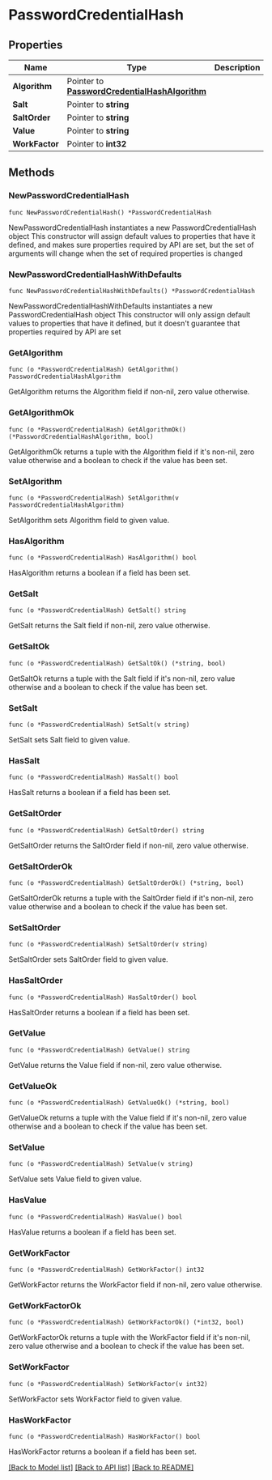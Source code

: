 # PasswordCredentialHash

## Properties

Name | Type | Description | Notes
------------ | ------------- | ------------- | -------------
**Algorithm** | Pointer to [**PasswordCredentialHashAlgorithm**](PasswordCredentialHashAlgorithm.md) |  | [optional] 
**Salt** | Pointer to **string** |  | [optional] 
**SaltOrder** | Pointer to **string** |  | [optional] 
**Value** | Pointer to **string** |  | [optional] 
**WorkFactor** | Pointer to **int32** |  | [optional] 

## Methods

### NewPasswordCredentialHash

`func NewPasswordCredentialHash() *PasswordCredentialHash`

NewPasswordCredentialHash instantiates a new PasswordCredentialHash object
This constructor will assign default values to properties that have it defined,
and makes sure properties required by API are set, but the set of arguments
will change when the set of required properties is changed

### NewPasswordCredentialHashWithDefaults

`func NewPasswordCredentialHashWithDefaults() *PasswordCredentialHash`

NewPasswordCredentialHashWithDefaults instantiates a new PasswordCredentialHash object
This constructor will only assign default values to properties that have it defined,
but it doesn't guarantee that properties required by API are set

### GetAlgorithm

`func (o *PasswordCredentialHash) GetAlgorithm() PasswordCredentialHashAlgorithm`

GetAlgorithm returns the Algorithm field if non-nil, zero value otherwise.

### GetAlgorithmOk

`func (o *PasswordCredentialHash) GetAlgorithmOk() (*PasswordCredentialHashAlgorithm, bool)`

GetAlgorithmOk returns a tuple with the Algorithm field if it's non-nil, zero value otherwise
and a boolean to check if the value has been set.

### SetAlgorithm

`func (o *PasswordCredentialHash) SetAlgorithm(v PasswordCredentialHashAlgorithm)`

SetAlgorithm sets Algorithm field to given value.

### HasAlgorithm

`func (o *PasswordCredentialHash) HasAlgorithm() bool`

HasAlgorithm returns a boolean if a field has been set.

### GetSalt

`func (o *PasswordCredentialHash) GetSalt() string`

GetSalt returns the Salt field if non-nil, zero value otherwise.

### GetSaltOk

`func (o *PasswordCredentialHash) GetSaltOk() (*string, bool)`

GetSaltOk returns a tuple with the Salt field if it's non-nil, zero value otherwise
and a boolean to check if the value has been set.

### SetSalt

`func (o *PasswordCredentialHash) SetSalt(v string)`

SetSalt sets Salt field to given value.

### HasSalt

`func (o *PasswordCredentialHash) HasSalt() bool`

HasSalt returns a boolean if a field has been set.

### GetSaltOrder

`func (o *PasswordCredentialHash) GetSaltOrder() string`

GetSaltOrder returns the SaltOrder field if non-nil, zero value otherwise.

### GetSaltOrderOk

`func (o *PasswordCredentialHash) GetSaltOrderOk() (*string, bool)`

GetSaltOrderOk returns a tuple with the SaltOrder field if it's non-nil, zero value otherwise
and a boolean to check if the value has been set.

### SetSaltOrder

`func (o *PasswordCredentialHash) SetSaltOrder(v string)`

SetSaltOrder sets SaltOrder field to given value.

### HasSaltOrder

`func (o *PasswordCredentialHash) HasSaltOrder() bool`

HasSaltOrder returns a boolean if a field has been set.

### GetValue

`func (o *PasswordCredentialHash) GetValue() string`

GetValue returns the Value field if non-nil, zero value otherwise.

### GetValueOk

`func (o *PasswordCredentialHash) GetValueOk() (*string, bool)`

GetValueOk returns a tuple with the Value field if it's non-nil, zero value otherwise
and a boolean to check if the value has been set.

### SetValue

`func (o *PasswordCredentialHash) SetValue(v string)`

SetValue sets Value field to given value.

### HasValue

`func (o *PasswordCredentialHash) HasValue() bool`

HasValue returns a boolean if a field has been set.

### GetWorkFactor

`func (o *PasswordCredentialHash) GetWorkFactor() int32`

GetWorkFactor returns the WorkFactor field if non-nil, zero value otherwise.

### GetWorkFactorOk

`func (o *PasswordCredentialHash) GetWorkFactorOk() (*int32, bool)`

GetWorkFactorOk returns a tuple with the WorkFactor field if it's non-nil, zero value otherwise
and a boolean to check if the value has been set.

### SetWorkFactor

`func (o *PasswordCredentialHash) SetWorkFactor(v int32)`

SetWorkFactor sets WorkFactor field to given value.

### HasWorkFactor

`func (o *PasswordCredentialHash) HasWorkFactor() bool`

HasWorkFactor returns a boolean if a field has been set.


[[Back to Model list]](../README.md#documentation-for-models) [[Back to API list]](../README.md#documentation-for-api-endpoints) [[Back to README]](../README.md)


